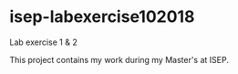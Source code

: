 # isep-labexercise102018

Lab exercise 1 &amp; 2

This project contains my work during my Master's at ISEP.